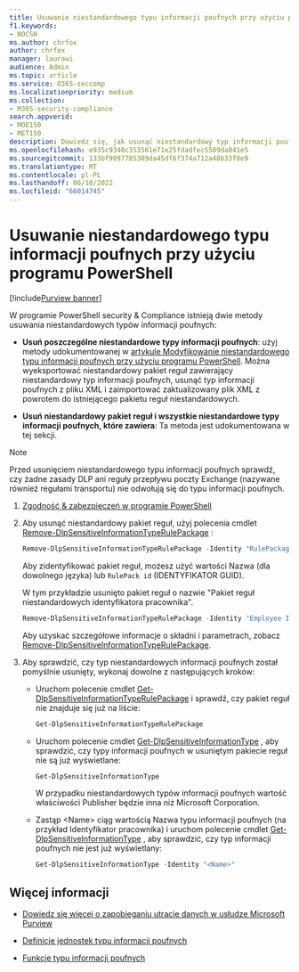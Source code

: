 ```yaml
---
title: Usuwanie niestandardowego typu informacji poufnych przy użyciu programu PowerShell
f1.keywords:
- NOCSH
ms.author: chrfox
author: chrfox
manager: laurawi
audience: Admin
ms.topic: article
ms.service: O365-seccomp
ms.localizationpriority: medium
ms.collection:
- M365-security-compliance
search.appverid:
- MOE150
- MET150
description: Dowiedz się, jak usunąć niestandardowy typ informacji poufnych przy użyciu programu PowerShell
ms.openlocfilehash: e935c9340c353561e71e25fdadfec5509da041e5
ms.sourcegitcommit: 133bf9097785309da45df6f374a712a48b33f8e9
ms.translationtype: MT
ms.contentlocale: pl-PL
ms.lasthandoff: 06/10/2022
ms.locfileid: "66014745"
---
```

# <a name="remove-a-custom-sensitive-information-type-using-powershell"></a>Usuwanie niestandardowego typu informacji poufnych przy użyciu programu PowerShell

[!include[Purview banner](../includes/purview-rebrand-banner.md)]

W programie PowerShell security & Compliance istnieją dwie metody usuwania niestandardowych typów informacji poufnych:

- **Usuń poszczególne niestandardowe typy informacji poufnych**: użyj metody udokumentowanej w [artykule Modyfikowanie niestandardowego typu informacji poufnych przy użyciu programu PowerShell](sit-modify-a-custom-sensitive-information-type-in-powershell.md#modify-a-custom-sensitive-information-type-using-powershell). Można wyeksportować niestandardowy pakiet reguł zawierający niestandardowy typ informacji poufnych, usunąć typ informacji poufnych z pliku XML i zaimportować zaktualizowany plik XML z powrotem do istniejącego pakietu reguł niestandardowych.

- **Usuń niestandardowy pakiet reguł i wszystkie niestandardowe typy informacji poufnych, które zawiera**: Ta metoda jest udokumentowana w tej sekcji.

> [!NOTE]
> Przed usunięciem niestandardowego typu informacji poufnych sprawdź, czy żadne zasady DLP ani reguły przepływu poczty Exchange (nazywane również regułami transportu) nie odwołują się do typu informacji poufnych.

1. [Zgodność & zabezpieczeń w programie PowerShell](/powershell/exchange/exchange-online-powershell)

2. Aby usunąć niestandardowy pakiet reguł, użyj polecenia cmdlet [Remove-DlpSensitiveInformationTypeRulePackage](/powershell/module/exchange/remove-dlpsensitiveinformationtyperulepackage) :

   ```powershell
   Remove-DlpSensitiveInformationTypeRulePackage -Identity "RulePackageIdentity"
   ```

   Aby zidentyfikować pakiet reguł, możesz użyć wartości Nazwa (dla dowolnego języka) lub `RulePack id` (IDENTYFIKATOR GUID).

   W tym przykładzie usunięto pakiet reguł o nazwie "Pakiet reguł niestandardowych identyfikatora pracownika".

   ```powershell
   Remove-DlpSensitiveInformationTypeRulePackage -Identity "Employee ID Custom Rule Pack"
   ```

   Aby uzyskać szczegółowe informacje o składni i parametrach, zobacz [Remove-DlpSensitiveInformationTypeRulePackage](/powershell/module/exchange/remove-dlpsensitiveinformationtyperulepackage).

3. Aby sprawdzić, czy typ niestandardowych informacji poufnych został pomyślnie usunięty, wykonaj dowolne z następujących kroków:

   - Uruchom polecenie cmdlet [Get-DlpSensitiveInformationTypeRulePackage](/powershell/module/exchange/get-dlpsensitiveinformationtyperulepackage) i sprawdź, czy pakiet reguł nie znajduje się już na liście:

     ```powershell
     Get-DlpSensitiveInformationTypeRulePackage
     ```

   - Uruchom polecenie cmdlet [Get-DlpSensitiveInformationType](/powershell/module/exchange/get-dlpsensitiveinformationtype) , aby sprawdzić, czy typy informacji poufnych w usuniętym pakiecie reguł nie są już wyświetlane:

     ```powershell
     Get-DlpSensitiveInformationType
     ```

     W przypadku niestandardowych typów informacji poufnych wartość właściwości Publisher będzie inna niż Microsoft Corporation.

   - Zastąp \<Name\> ciąg wartością Nazwa typu informacji poufnych (na przykład Identyfikator pracownika) i uruchom polecenie cmdlet [Get-DlpSensitiveInformationType](/powershell/module/exchange/get-dlpsensitiveinformationtype) , aby sprawdzić, czy typ informacji poufnych nie jest już wyświetlany:

     ```powershell
     Get-DlpSensitiveInformationType -Identity "<Name>"
     ```

## <a name="more-information"></a>Więcej informacji

- [Dowiedz się więcej o zapobieganiu utracie danych w usłudze Microsoft Purview](dlp-learn-about-dlp.md)

- [Definicje jednostek typu informacji poufnych](sensitive-information-type-entity-definitions.md)

- [Funkcje typu informacji poufnych](sit-functions.md)
